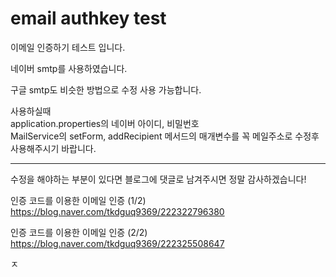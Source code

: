 # email authkey test
이메일 인증하기 테스트 입니다.

네이버 smtp를 사용하였습니다.
 
구글 smtp도 비슷한 방법으로 수정 사용 가능합니다.
 
사용하실때  
application.properties의 네이버 아이디, 비밀번호   
MailService의 setForm, addRecipient 메서드의 매개변수를 꼭 메일주소로 수정후 사용해주시기 바랍니다.  

---


수정을 해야하는 부분이 있다면 블로그에 댓글로 남겨주시면 정말 감사하겠습니다!


인증 코드를 이용한 이메일 인증 (1/2)  
https://blog.naver.com/tkdguq9369/222322796380

인증 코드를 이용한 이메일 인증 (2/2)  
https://blog.naver.com/tkdguq9369/222325508647

ㅈ

